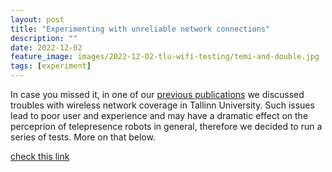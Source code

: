 ```yaml
---
layout: post
title: "Experimenting with unreliable network connections"
description: ""
date: 2022-12-02
feature_image: images/2022-12-02-tlu-wifi-testing/temi-and-double.jpg
tags: [experiment]
---
```


In case you missed it, in one of our [previous publications](https://candid-rabanadas-e1b0db.netlify.app/tlu-workshop) we discussed troubles with wireless network coverage in Tallinn University. Such issues lead to poor user and experience and may have a dramatic effect on the perceprion of telepresence robots in general, therefore we decided to run a series of tests. More on that below.

[check this link](https://candid-rabanadas-e1b0db.netlify.app/pynt-community-kickoff)

<!--more-->

